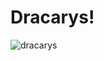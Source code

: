# Dracarys!

![dracarys](https://user-images.githubusercontent.com/121312707/229459383-d8c88fb3-2bc7-47df-a669-a80d9b904a46.png)
